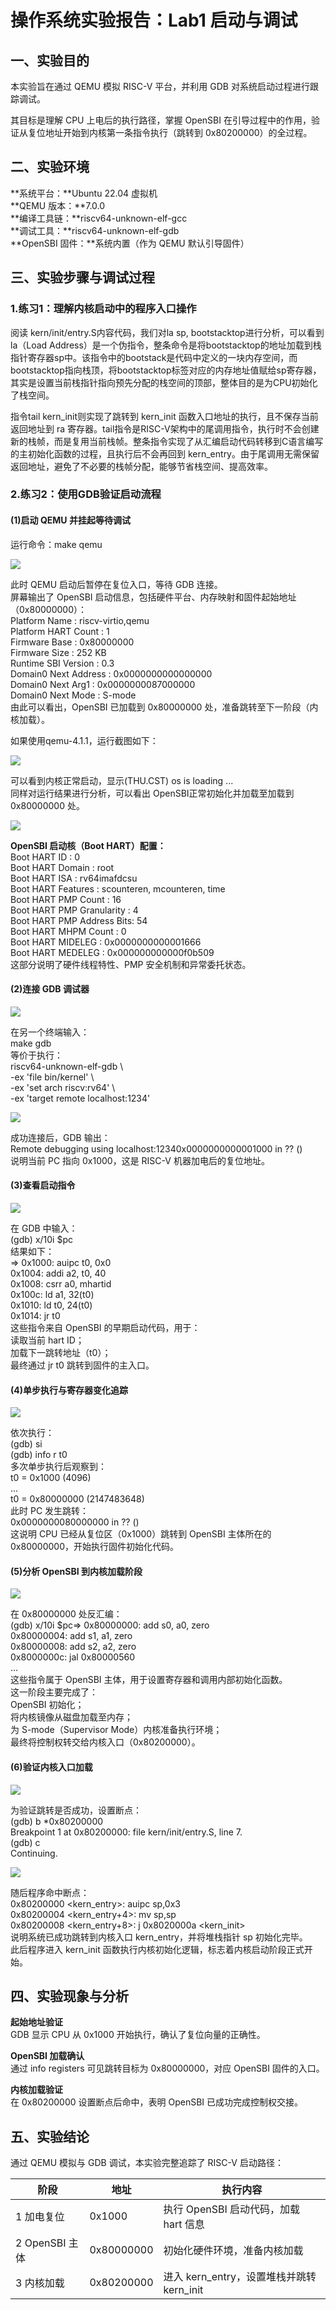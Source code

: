 # 操作系统实验报告：Lab1 启动与调试

## 一、实验目的

本实验旨在通过 QEMU 模拟 RISC-V 平台，并利用 GDB 对系统启动过程进行跟踪调试。

其目标是理解 CPU 上电后的执行路径，掌握 OpenSBI 在引导过程中的作用，验证从复位地址开始到内核第一条指令执行（跳转到 0x80200000）的全过程。

## 二、实验环境

**系统平台：**Ubuntu 22.04 虚拟机  
**QEMU 版本：**7.0.0  
**编译工具链：**riscv64-unknown-elf-gcc  
**调试工具：**riscv64-unknown-elf-gdb  
**OpenSBI 固件：**系统内置（作为 QEMU 默认引导固件）  

## 三、实验步骤与调试过程

### 1.练习1：理解内核启动中的程序入口操作

阅读 kern/init/entry.S内容代码，我们对la sp, bootstacktop进行分析，可以看到la（Load Address）是一个伪指令，整条命令是将bootstacktop的地址加载到栈指针寄存器sp中。该指令中的bootstack是代码中定义的一块内存空间，而bootstacktop指向栈顶，将bootstacktop标签对应的内存地址值赋给sp寄存器，其实是设置当前栈指针指向预先分配的栈空间的顶部，整体目的是为CPU初始化了栈空间。

指令tail kern_init则实现了跳转到 kern_init 函数入口地址的执行，且不保存当前返回地址到 ra 寄存器。tail指令是RISC-V架构中的尾调用指令，执行时不会创建新的栈帧，而是复用当前栈帧。整条指令实现了从汇编启动代码转移到C语言编写的主初始化函数的过程，且执行后不会再回到 kern_entry。由于尾调用无需保留返回地址，避免了不必要的栈帧分配，能够节省栈空间、提高效率。

### 2.练习2：使用GDB验证启动流程

#### (1)启动 QEMU 并挂起等待调试

运行命令：make qemu

![](./images/图片1.png)

此时 QEMU 启动后暂停在复位入口，等待 GDB 连接。  
屏幕输出了 OpenSBI 启动信息，包括硬件平台、内存映射和固件起始地址（0x80000000）：  
Platform Name                  : riscv-virtio,qemu  
Platform HART Count       : 1  
Firmware Base                   : 0x80000000  
Firmware Size           	 : 252 KB  
Runtime SBI Version         : 0.3  
Domain0 Next Address    : 0x0000000000000000  
Domain0 Next Arg1          : 0x0000000087000000  
Domain0 Next Mode        : S-mode  
由此可以看出，OpenSBI 已加载到 0x80000000 处，准备跳转至下一阶段（内核加载）。  

如果使用qemu-4.1.1，运行截图如下：

![](./images/图片2.png)

可以看到内核正常启动，显示(THU.CST) os is loading ...  
同样对运行结果进行分析，可以看出 OpenSBI正常初始化并加载至加载到 0x80000000 处。

![](./images/图片3.png)

**OpenSBI 启动核（Boot HART）配置：**  
Boot HART ID                    : 0  
Boot HART Domain          : root  
Boot HART ISA                  : rv64imafdcsu  
Boot HART Features        : scounteren, mcounteren, time  
Boot HART PMP Count    : 16  
Boot HART PMP Granularity : 4  
Boot HART PMP Address Bits: 54  
Boot HART MHPM Count : 0  
Boot HART MIDELEG         : 0x0000000000001666  
Boot HART MEDELEG        : 0x000000000000f0b509  
这部分说明了硬件线程特性、PMP 安全机制和异常委托状态。

#### (2)连接 GDB 调试器

![](./images/图片4.png)

在另一个终端输入：  
make gdb  
等价于执行：  
riscv64-unknown-elf-gdb \  
    -ex 'file bin/kernel' \  
    -ex 'set arch riscv:rv64' \  
-ex 'target remote localhost:1234'  

![](./images/图片5.png)

成功连接后，GDB 输出：  
Remote debugging using localhost:12340x0000000000001000 in ?? ()  
说明当前 PC 指向 0x1000，这是 RISC-V 机器加电后的复位地址。

#### (3)查看启动指令

![](./images/图片6.png)

在 GDB 中输入：  
(gdb) x/10i $pc  
结果如下：  
=> 0x1000:  auipc  t0, 0x0  
   0x1004:  addi   a2, t0, 40  
   0x1008:  csrr   a0, mhartid  
   0x100c:  ld     a1, 32(t0)  
   0x1010:  ld     t0, 24(t0)  
   0x1014:  jr     t0  
这些指令来自 OpenSBI 的早期启动代码，用于：  
读取当前 hart ID；  
加载下一跳转地址（t0）；  
最终通过 jr t0 跳转到固件的主入口。  

#### (4)单步执行与寄存器变化追踪

![](./images/图片7.png)

依次执行：  
(gdb) si  
(gdb) info r t0  
多次单步执行后观察到：  
t0 = 0x1000  (4096)  
...  
t0 = 0x80000000  (2147483648)  
此时 PC 发生跳转：  
0x0000000080000000 in ?? ()  
这说明 CPU 已经从复位区（0x1000）跳转到 OpenSBI 主体所在的 0x80000000，开始执行固件初始化代码。

#### (5)分析 OpenSBI 到内核加载阶段

![](./images/图片8.png)

在 0x80000000 处反汇编：  
(gdb) x/10i $pc=> 0x80000000:  add s0, a0, zero  
   0x80000004:  add s1, a1, zero  
   0x80000008:  add s2, a2, zero  
   0x8000000c:  jal 0x80000560  
   ...   
这些指令属于 OpenSBI 主体，用于设置寄存器和调用内部初始化函数。  
这一阶段主要完成了：  
OpenSBI 初始化；  
将内核镜像从磁盘加载至内存；  
为 S-mode（Supervisor Mode）内核准备执行环境；  
最终将控制权转交给内核入口（0x80200000）。

#### (6)验证内核入口加载

![](./images/图片9.png)

为验证跳转是否成功，设置断点：  
(gdb) b *0x80200000  
Breakpoint 1 at 0x80200000: file kern/init/entry.S, line 7.  
(gdb) c  
Continuing.

![](./images/图片10.png)

随后程序命中断点：  
0x80200000 <kern_entry>: auipc sp,0x3  
0x80200004 <kern_entry+4>: mv sp,sp  
0x80200008 <kern_entry+8>: j 0x8020000a <kern_init>  
说明系统已成功跳转到内核入口 kern_entry，并将堆栈指针 sp 初始化完毕。  
此后程序进入 kern_init 函数执行内核初始化逻辑，标志着内核启动阶段正式开始。

## 四、实验现象与分析

**起始地址验证**  
GDB 显示 CPU 从 0x1000 开始执行，确认了复位向量的正确性。

**OpenSBI 加载确认**  
通过 info registers 可见跳转目标为 0x80000000，对应 OpenSBI 固件的入口。

**内核加载验证**  
在 0x80200000 设置断点后命中，表明 OpenSBI 已成功完成控制权交接。

## 五、实验结论

通过 QEMU 模拟与 GDB 调试，本实验完整追踪了 RISC-V 启动路径：

| 阶段            | 地址       | 执行内容                                  |
| --------------- | ---------- | ----------------------------------------- |
| 1  加电复位     | 0x1000     | 执行 OpenSBI 启动代码，加载 hart 信息     |
| 2  OpenSBI 主体 | 0x80000000 | 初始化硬件环境，准备内核加载              |
| 3  内核加载     | 0x80200000 | 进入 kern_entry，设置堆栈并跳转 kern_init |

